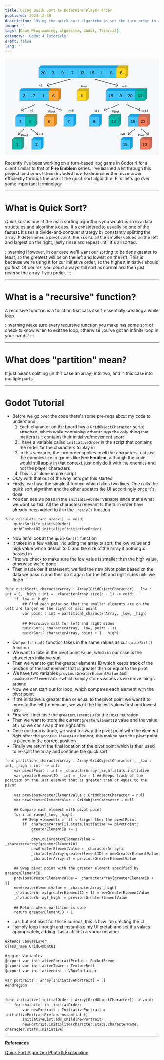 ```yaml
---
title: Using Quick Sort to Determine Player Order
published: 2024-12-30
description: 'Using the quick sort algorithm to set the turn order in a game'
image: ''
tags: [Game Programming, Algorithm, Godot, Tutorial]
category: 'Godot 4 Tutorials'
draft: false 
lang: ''
---
```


![](src/assets/images/quickSortDiagram.png)

Recently I've been working on a turn-based jrpg game in Godot 4 for a client similar to that of **Fire Emblem** series. I've learned a lot through this project, and one of them included how to determine the move order efficiently through the use of the quick sort algorithm. First let's go over some important terminology.

---

# What is Quick Sort?
*Quick sort* is one of the main sorting algorithms you would learn in a data structures and algorithms class. It's considered to usually be one of the fastest. It uses a divide-and-conquer strategy by constantly splitting the array. It determines a pivot point, then sorts all the smaller values on the left and largest on the right, lastly rinse and repeat until it's all sorted.

:::warning
However, in our case we'll want our sorting to be done greater to least, so the greatest will be on the left and lowest on the left. This is because we're using it for our initiative order, so the highest initiative should go first. Of course, you could always still sort as normal and then just reverse the array if you prefer.
:::

---

# What is a "recursive" function?

A recursive function is a function that calls itself, essentially creating a while loop

:::warning
Make sure every recursive function you make has some sort of check to know when to exit the loop, otherwise you've got an infinite loop in your hands!
:::

---

# What does "partition" mean?

It just means splitting (in this case an array) into two, and in this case into multiple parts

---

# Godot Tutorial

- Before we go over the code there's some pre-reqs about my code to understand:
    1. Each character on the board has a `GridObjectCharacter` script attached, which while containing other things the only thing that matters is it contains their initiative/movement score
    2. I have a variable called `initiativeOrder` in the script that contains the order for the characters to play in
    3. In this scenario, the turn order applies to *all* the characters, not just the enemies like in games like **Fire Emblem**, although the code would still apply in that context, just only do it with the enemies and not the player characters
    3. This is all done in one script
- Okay with that out of the way let's get this started
- Firstly, we have the simplest funtion which takes two lines. One calls the quick sort algorithm and the other updates the UI accordingly once it's done
- You can see we pass in the `initiativeOrder` variable since that's what we want sorted. All the charactesr relevant to the turn order have already been added to it in the `_ready()` function

```gdscript
func calculate_turn_order() -> void:
	quickSort(initiativeOrder)
	gridCombatUI.initialize(initiativeOrder)
```

- Now let's look at the `quickSort()` function
- It takes in a few values, including the array to sort, the low value and high value which default to 0 and the size of the array if nothing is passed in
- First we check to make sure the low value is smaller than the high value, otherwise we're done
- Then inside our if statement, we find the new pivot point based on the data we pass in and then do it again for the left and right sides until we finish

```gdscript
func quickSort(_characterArray : Array[GridObjectCharacter], _low : int = 0, _high : int = _characterArray.size() - 1) -> void:
	if _low < _high:
		## Find each point so that the smaller elements are on the left and larger on the right of said point
		var point : int = partition(_characterArray, _low, _high)
		
		## Recrusive call for left and right sides
		quickSort(_characterArray, _low, point - 1)
		quickSort(_characterArray, point + 1, _high)
```

- Our `partition()` function takes in the same values as our `quickSort()` function
- We want to take in the pivot point value, which in our case is the characters initiative stat
- Then we want to get the greater elements ID which keeps track of the position of the last element that is greater then or equal to the pivot
- We have two variables `previousGreaterElementValue` and `newGreaterElementValue` which simply stores values as we move things around
- Now we can start our for loop, which compares each element with the pivot point
- If the initiative is greater then or equal to the pivot point we want it to move to the left (remember, we want the highest values first and lowest last)
- First we'll increase the `greaterElementID` for the next interation
- Then we want to store the current `greaterElementID` value and the value at `i` so we can swap them right after
- Once our loop is done, we want to swap the pivot point with the element right after the `greaterElementID` element, this makes sure the pivot point is placed in the correct position
- Finally we return the final location of the pivot point which is then used to re-split the array and continue the quick sort

```gdscript
func partition(_characterArray : Array[GridObjectCharacter], _low : int, _high : int) -> int:
	var pivotPoint : int = _characterArray[_high].stats.initiative
	var greaterElementID : int = _low - 1 ## Keeps track of the position of the last element that is greater than or equal to the pivot

	var previousGreaterElementValue : GridObjectCharacter = null
	var newGreaterElementValue : GridObjectCharacter = null

	## Compare each element with pivot point
	for i in range(_low, _high):
		## Swap elemenets if it's larger then the pivotPoint
		if _characterArray[i].stats.initiative >= pivotPoint:
			greaterElementID += 1
			
			previousGreaterElementValue = _characterArray[greaterElementID]
			newGreaterElementValue = _characterArray[i]
			_characterArray[greaterElementID] = newGreaterElementValue
			_characterArray[i] = previousGreaterElementValue
	
	## Swap pivot point with the greater element specified by greaterElementID
	previousGreaterElementValue = _characterArray[greaterElementID + 1]
	newGreaterElementValue = _characterArray[_high]
	_characterArray[greaterElementID + 1] = newGreaterElementValue
	_characterArray[_high] = previousGreaterElementValue
	
	## Return where partition is done
	return greaterElementID + 1
```

- Last but not least for those curious, this is how I'm creating the UI
- I simply loop through and instantiate my UI prefab and set it's values appropriately, adding it as a child to a vbox container

```gdscript
extends CanvasLayer
class_name GridCombatUI

#region Variables
@export var initiativePortraitPrefab : PackedScene
@export var initiativeTower : TextureRect
@export var initiativeList : VBoxContainer

var portraits : Array[InitiativePortrait] = []
#endregion


func initialize(_initialOrder : Array[GridObjectCharacter]) -> void:
	for character in _initialOrder:
		var newPortrait : InitiativePortrait = initiativePortraitPrefab.instantiate()
		initiativeList.add_child(newPortrait)
		newPortrait.initialize(character.stats.characterName, character.stats.initiative)
```

---

**References**

[Quick Sort Algorithm Photo & Explanation](https://workat.tech/problem-solving/tutorial/sorting-algorithms-quick-sort-merge-sort-dsa-tutorials-6j3h98lk6j2w)